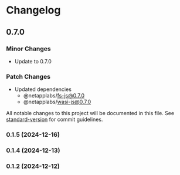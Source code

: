 # Changelog

## 0.7.0

### Minor Changes

- Update to 0.7.0

### Patch Changes

- Updated dependencies
  - @netapplabs/fs-js@0.7.0
  - @netapplabs/wasi-js@0.7.0

All notable changes to this project will be documented in this file. See [standard-version](https://github.com/conventional-changelog/standard-version) for commit guidelines.

### 0.1.5 (2024-12-16)

### 0.1.4 (2024-12-13)

### 0.1.2 (2024-12-12)
